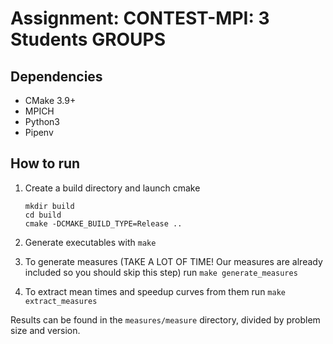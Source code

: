 # Assignment: CONTEST-MPI: 3 Students GROUPS

## Dependencies

* CMake 3.9+
* MPICH
* Python3
* Pipenv

## How to run

1. Create a build directory and launch cmake

   ```batch
   mkdir build
   cd build
   cmake -DCMAKE_BUILD_TYPE=Release ..
   ```

2. Generate executables with `make`
3. To generate measures (TAKE A LOT OF TIME! Our measures are already included so you should skip this step) run `make generate_measures`
4. To extract mean times and speedup curves from them run `make extract_measures`

Results can be found in the `measures/measure` directory, divided by problem size and version.
